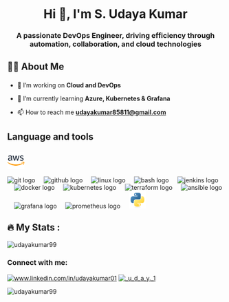 <h1 align="center">Hi 👋, I'm S. Udaya Kumar</h1>
<h3 align="center">A passionate DevOps Engineer, driving efficiency through automation, collaboration, and cloud technologies</h3>

###
<h2 align="left">👩‍💻  About Me</h2>

###

- 🔭 I’m working on **Cloud and DevOps**

- 🌱 I’m currently learning **Azure, Kubernetes & Grafana**

- 📫 How to reach me **udayakumar85811@gmail.com**

###

<h2 align="left">Language and tools</h2>

###

<div align="left">
  <p align="left"> <a href="https://aws.amazon.com" target="_blank" rel="noreferrer"> <img src="https://raw.githubusercontent.com/devicons/devicon/master/icons/amazonwebservices/amazonwebservices-original-wordmark.svg" alt="aws" width="40" height="40"/> </a> </p>
  <img src="https://cdn.jsdelivr.net/gh/devicons/devicon/icons/git/git-original.svg" height="40" alt="git logo"  />
  <img width="12" />
  <img src="https://cdn.jsdelivr.net/gh/devicons/devicon/icons/github/github-original.svg" height="40" alt="github logo"  />
  <img width="12" />
  <img src="https://cdn.jsdelivr.net/gh/devicons/devicon/icons/linux/linux-original.svg" height="40" alt="linux logo"  />
  <img width="12" />
  <img src="https://cdn.jsdelivr.net/gh/devicons/devicon/icons/bash/bash-original.svg" height="40" alt="bash logo"  />
  <img width="12" />
  <img src="https://cdn.jsdelivr.net/gh/devicons/devicon/icons/jenkins/jenkins-line.svg" height="40" alt="jenkins logo"  />
  <img width="12" />
  <img src="https://cdn.jsdelivr.net/gh/devicons/devicon/icons/docker/docker-original.svg" height="40" alt="docker logo"  />
  <img width="12" />
  <img src="https://cdn.jsdelivr.net/gh/devicons/devicon/icons/kubernetes/kubernetes-plain.svg" height="40" alt="kubernetes logo"  />
  <img width="12" />
  <img src="https://cdn.jsdelivr.net/gh/devicons/devicon/icons/terraform/terraform-original.svg" height="40" alt="terraform logo"  />
   <img width="12" />
  <img src="https://cdn.jsdelivr.net/gh/devicons/devicon/icons/ansible/ansible-original.svg" height="40" alt="ansible logo"  />
  <img width="12" />
  <img src="https://cdn.jsdelivr.net/gh/devicons/devicon/icons/grafana/grafana-original.svg" height="40" alt="grafana logo"  />
  <img width="12" />
  <img src="https://cdn.jsdelivr.net/gh/devicons/devicon/icons/prometheus/prometheus-original.svg" height="40" alt="prometheus logo"  />
  <img width="12" />
  <img src="https://raw.githubusercontent.com/devicons/devicon/master/icons/python/python-original.svg" alt="python" width="40" height="40"/>

</div>

###


###

<h2 align="left">🔥   My Stats :</h2>


<p><img align="center" src="https://github-readme-streak-stats.herokuapp.com/?user=udayakumar99&" alt="udayakumar99" /></p>

<h3 align="left">Connect with me:</h3>
<p align="left">
<a href="https://linkedin.com/in/www.linkedin.com/in/udayakumar01" target="blank"><img align="center" src="https://raw.githubusercontent.com/rahuldkjain/github-profile-readme-generator/master/src/images/icons/Social/linked-in-alt.svg" alt="www.linkedin.com/in/udayakumar01" height="30" width="40" /></a>
<a href="https://instagram.com/_u_d_a_y._1" target="blank"><img align="center" src="https://raw.githubusercontent.com/rahuldkjain/github-profile-readme-generator/master/src/images/icons/Social/instagram.svg" alt="_u_d_a_y._1" height="30" width="40" /></a>
</p>

<p align="left"> <img src="https://komarev.com/ghpvc/?username=udayakumar99&label=Profile%20views&color=0e75b6&style=flat" alt="udayakumar99" /> </p>


